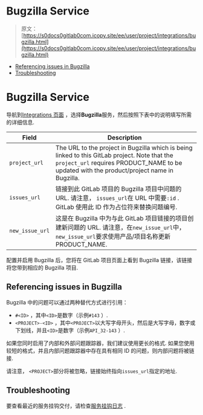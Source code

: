 # Bugzilla Service

> 原文：[https://s0docs0gitlab0com.icopy.site/ee/user/project/integrations/bugzilla.html](https://s0docs0gitlab0com.icopy.site/ee/user/project/integrations/bugzilla.html)

*   [Referencing issues in Bugzilla](#referencing-issues-in-bugzilla)
*   [Troubleshooting](#troubleshooting)

# Bugzilla Service[](#bugzilla-service "Permalink")

导航到[Integrations 页面](overview.html#accessing-integrations) ，选择**Bugzilla**服务，然后按照下表中的说明填写所需的详细信息.

| Field | Description |
| --- | --- |
| `project_url` | The URL to the project in Bugzilla which is being linked to this GitLab project. Note that the `project_url` requires PRODUCT_NAME to be updated with the product/project name in Bugzilla. |
| `issues_url` | 链接到此 GitLab 项目的 Bugzilla 项目中问题的 URL. 请注意， `issues_url`在 URL 中需要`:id` . GitLab 使用此 ID 作为占位符来替换问题编号. |
| `new_issue_url` | 这是在 Bugzilla 中为与此 GitLab 项目链接的项目创建新问题的 URL. 请注意，在`new_issue_url`中， `new_issue_url`要求使用产品/项目名称更新 PRODUCT_NAME. |

配置并启用 Bugzilla 后，您将在 GitLab 项目页面上看到 Bugzilla 链接，该链接将您带到相应的 Bugzilla 项目.

## Referencing issues in Bugzilla[](#referencing-issues-in-bugzilla "Permalink")

Bugzilla 中的问题可以通过两种替代方式进行引用：

*   `#<ID>` ，其中`<ID>`是数字（示例`#143` ）.
*   `<PROJECT>-<ID>` ，其中`<PROJECT>`以大写字母开头，然后是大写字母，数字或下划线，并且`<ID>`是数字（示例`API_32-143` ）.

如果您同时启用了内部和外部问题跟踪器，我们建议使用更长的格式. 如果您使用较短的格式，并且内部问题跟踪器中存在具有相同 ID 的问题，则内部问题将被链接.

请注意， `<PROJECT>`部分将被忽略，链接始终指向`issues_url`指定的地址.

## Troubleshooting[](#troubleshooting "Permalink")

要查看最近的服务挂钩交付，请检查[服务挂钩日志](overview.html#troubleshooting-integrations) .